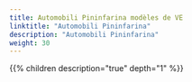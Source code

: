 ```yaml
---
title: Automobili Pininfarina modèles de VE
linktitle: "Automobili Pininfarina"
description: "Automobili Pininfarina"
weight: 30
---
```

<!-- markdownlint-disable MD033 -->
<!-- markdownlint-disable MD010 -->
{{% children description="true" depth="1" %}}
